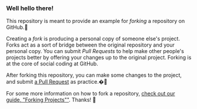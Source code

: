 ### Well hello there!

This repository is meant to provide an example for *forking* a repository on GitHub.🙂

Creating a *fork* is producing a personal copy of someone else's project. Forks act as a sort of bridge between the original repository and your personal copy. You can submit *Pull Requests* to help make other people's projects better by offering your changes up to the original project. Forking is at the core of social coding at GitHub. 

After forking this repository, you can make some changes to the project, and submit [a Pull Request](https://github.com/octocat/Spoon-Knife/pulls) as practice.�🤖

For some more information on how to fork a repository, [check out our guide, "Forking Projects""](http://guides.github.com/overviews/forking/). Thanks! :sparkling_heart:
